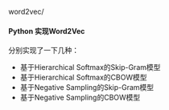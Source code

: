 word2vec/
#### Python 实现Word2Vec
分别实现了一下几种：
- 基于Hierarchical Softmax的Skip-Gram模型
- 基于Hierarchical Softmax的CBOW模型
- 基于Negative Sampling的Skip-Gram模型
- 基于Negative Sampling的CBOW模型
